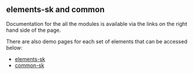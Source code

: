<h2>elements-sk and common</h2>

Documentation for the all the modules is available via the links
on the right hand side of the page.


There are also demo pages for each set of elements that can
be accessed below:

  * [elements-sk](/elements-sk/)
  * [common-sk](/common-sk/)

